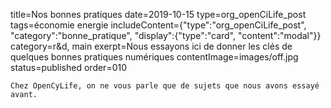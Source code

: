 title=Nos bonnes pratiques
date=2019-10-15
type=org_openCiLife_post
tags=économie energie
includeContent={"type":"org_openCiLife_post", "category":"bonne_pratique", "display":{"type":"card", "content":"modal"}}
category=r&d, main
exerpt=Nous essayons ici de donner les clés de quelques bonnes pratiques numériques
contentImage=images/off.jpg
status=published
order=010
~~~~~~
Chez OpenCyLife, on ne vous parle que de sujets que nous avons essayé avant.